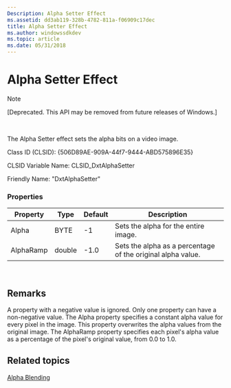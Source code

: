 ```yaml
---
Description: Alpha Setter Effect
ms.assetid: dd3ab119-328b-4782-811a-f06909c17dec
title: Alpha Setter Effect
ms.author: windowssdkdev
ms.topic: article
ms.date: 05/31/2018
---
```


# Alpha Setter Effect

> [!Note]  
> \[Deprecated. This API may be removed from future releases of Windows.\]

 

The Alpha Setter effect sets the alpha bits on a video image.

Class ID (CLSID): {506D89AE-909A-44f7-9444-ABD575896E35}

CLSID Variable Name: CLSID\_DxtAlphaSetter

Friendly Name: "DxtAlphaSetter"

### Properties



| Property  | Type   | Default | Description                                                 |
|-----------|--------|---------|-------------------------------------------------------------|
| Alpha     | BYTE   | -1      | Sets the alpha for the entire image.                        |
| AlphaRamp | double | -1.0    | Sets the alpha as a percentage of the original alpha value. |



 

## Remarks

A property with a negative value is ignored. Only one property can have a non-negative value. The Alpha property specifies a constant alpha value for every pixel in the image. This property overwrites the alpha values from the original image. The AlphaRamp property specifies each pixel's alpha value as a percentage of the pixel's original value, from 0.0 to 1.0.

## Related topics

<dl> <dt>

[Alpha Blending](alpha-blending.md)
</dt> </dl>

 

 



